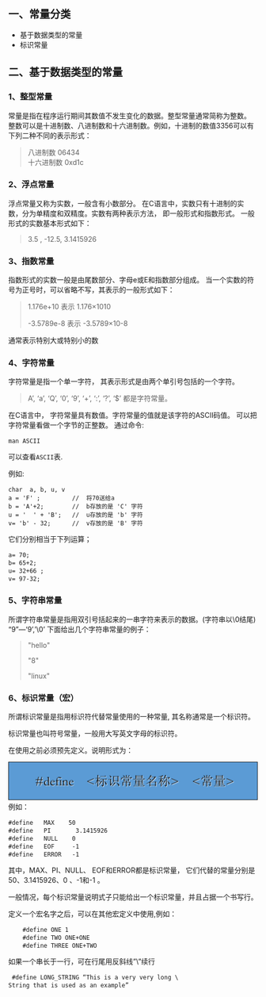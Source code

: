 ## 一、常量分类
- 基于数据类型的常量
- 标识常量

## 二、基于数据类型的常量
### 1、整型常量
常量是指在程序运行期间其数值不发生变化的数据。整型常量通常简称为整数。
整数可以是十进制数、八进制数和十六进制数。例如，十进制的数值3356可以有下列二种不同的表示形式：
> 八进制数    06434  
十六进制数  0xd1c
### 2、浮点常量
浮点常量又称为实数，一般含有小数部分。
在C语言中，实数只有十进制的实数，分为单精度和双精度。实数有两种表示方法， 即一般形式和指数形式。
一般形式的实数基本形式如下：
> 3.5 ,  -12.5,   3.1415926
### 3、指数常量
指数形式的实数一般是由尾数部分、字母e或E和指数部分组成。  当一个实数的符号为正号时，可以省略不写，其表示的一般形式如下：
> 1.176e+10 表示 1.176×1010 
> 
> -3.5789e-8 表示 -3.5789×10-8

通常表示特别大或特别小的数
### 4、字符常量
字符常量是指一个单一字符， 其表示形式是由两个单引号包括的一个字符。
> A’,  ‘a’,  ‘Q’,  ‘0’,  ‘9’,  ‘+’,  ‘:’,  ‘?’,  ‘$’ 都是字符常量。

在C语言中， 字符常量具有数值。字符常量的值就是该字符的ASCII码值。
可以把字符常量看做一个字节的正整数。
通过命令:
```shell
man ASCII
```
可以查看`ASCII`表.

例如:
```shell
char  a, b, u, v
a = 'F' ;         //  将70送给a
b = 'A'+2;        //  b存放的是 'C' 字符 
u = '  ' + 'B';   //  u存放的是 'b' 字符
v= 'b' - 32;      //  v存放的是 'B' 字符
```
它们分别相当于下列运算；
```shell
a= 70;
b= 65+2;
u= 32+66 ;
v= 97-32;
```
### 5、字符串常量
所谓字符串常量是指用双引号括起来的一串字符来表示的数据。(字符串以\0结尾) “9”—‘9’,’\0’
下面给出几个字符串常量的例子：
>"hello"
> 
> "8"
> 
> "linux"
### 6、标识常量（宏）
所谓标识常量是指用标识符代替常量使用的一种常量, 其名称通常是一个标识符。

标识常量也叫符号常量，一般用大写英文字母的标识符。

在使用之前必须预先定义。说明形式为：

![标识常量](../images/07.png)
例如：
```shell
#define   MAX    50
#define   PI       3.1415926
#define   NULL    0
#define   EOF     -1
#define   ERROR   -1
```
其中，MAX、PI、NULL、 EOF和ERROR都是标识常量， 它们代替的常量分别是50、3.1415926、0 、-1和-1 。

一般情况，每个标识常量说明式子只能给出一个标识常量，并且占据一个书写行。

定义一个宏名字之后，可以在其他宏定义中使用,例如：
```shell
	#define ONE 1
	#define TWO ONE+ONE
	#define THREE ONE+TWO
```
如果一个串长于一行，可在行尾用反斜线”\”续行
```shell
 #define LONG_STRING “This is a very very long \
String that is used as an example”
```


